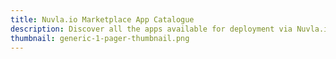 ```yaml
---
title: Nuvla.io Marketplace App Catalogue
description: Discover all the apps available for deployment via Nuvla.io, delivered by expert app vendors
thumbnail: generic-1-pager-thumbnail.png
---
```


<script charset="utf-8" type="text/javascript" src="//js.hsforms.net/forms/embed/v2.js"></script>
<script>
  hbspt.forms.create({
    region: "na1",
    portalId: "475360",
    formId: "27ab4cb6-3024-478e-ba27-12f054c7d2c6"
  });
</script>
